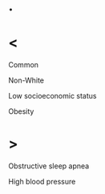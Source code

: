 # .

# <

Common

Non-White

Low socioeconomic status

Obesity

# >

Obstructive sleep apnea

High blood pressure
